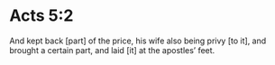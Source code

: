 # Acts 5:2

And kept back [part] of the price, his wife also being privy [to it], and brought a certain part, and laid [it] at the apostles’ feet.